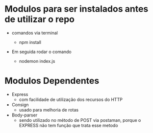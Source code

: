 # Modulos para ser instalados antes de utilizar o repo

- comandos via terminal

  - npm install

* Em seguida rodar o comando

  - nodemon index.js

# Modulos Dependentes

- Express
  - com facilidade de utilização dos recursos do HTTP
- Consign
  - usado para melhoria de rotas
- Body-parser
  - sendo utilizado no método de POST via postaman, porque o EXPRESS não tem função que trata esse metodo
